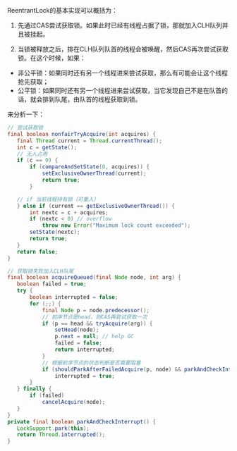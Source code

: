 ReentrantLock的基本实现可以概括为：
1. 先通过CAS尝试获取锁。如果此时已经有线程占据了锁，那就加入CLH队列并且被挂起。

2. 当锁被释放之后，排在CLH队列队首的线程会被唤醒，然后CAS再次尝试获取锁。在这个时候，如果：

- 非公平锁：如果同时还有另一个线程进来尝试获取，那么有可能会让这个线程抢先获取；
- 公平锁：如果同时还有另一个线程进来尝试获取，当它发现自己不是在队首的话，就会排到队尾，由队首的线程获取到锁。

来分析一下：
```java
// 尝试获取锁
final boolean nonfairTryAcquire(int acquires) {
   final Thread current = Thread.currentThread();
   int c = getState();
   // 无人占用
   if (c == 0) {
       if (compareAndSetState(0, acquires)) {
           setExclusiveOwnerThread(current);
           return true;
       }

   // if 当前线程持有锁（可重入）
   } else if (current == getExclusiveOwnerThread()) {
       int nextc = c + acquires;
       if (nextc < 0) // overflow
           throw new Error("Maximum lock count exceeded");
       setState(nextc);
       return true;
   }
   return false;
}
```

```java
// 获取锁失败加入CLH队尾
final boolean acquireQueued(final Node node, int arg) {
   boolean failed = true;
   try {
       boolean interrupted = false;
       for (;;) {
           final Node p = node.predecessor();
           // 前序节点是head，则CAS再尝试获取一次
           if (p == head && tryAcquire(arg)) {
               setHead(node);
               p.next = null; // help GC
               failed = false;
               return interrupted;
           }
           // 根据前序节点的状态判断是否需要阻塞
           if (shouldParkAfterFailedAcquire(p, node) && parkAndCheckInterrupt())
               interrupted = true;
       }
   } finally {
       if (failed)
           cancelAcquire(node);
   }
}
private final boolean parkAndCheckInterrupt() {
   LockSupport.park(this);
   return Thread.interrupted();
}
```
